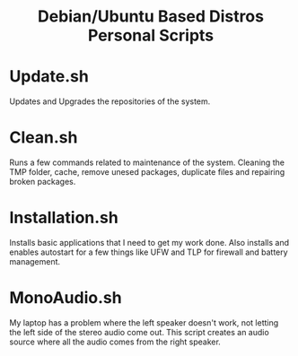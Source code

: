 <h1 align="center">Debian/Ubuntu Based Distros Personal Scripts</h1>

Update.sh
=================
Updates and Upgrades the repositories of the system.


Clean.sh
=================
Runs a few commands related to maintenance of the system. Cleaning the TMP folder, cache, remove unesed packages, duplicate files and repairing broken packages.


Installation.sh
=================
Installs basic applications that I need to get my work done. Also installs and enables autostart for a few things like UFW and TLP for firewall and battery management.


MonoAudio.sh
=================
My laptop has a problem where the left speaker doesn't work, not letting the left side of the stereo audio come out. This script creates an audio source where all the audio comes from the right speaker.